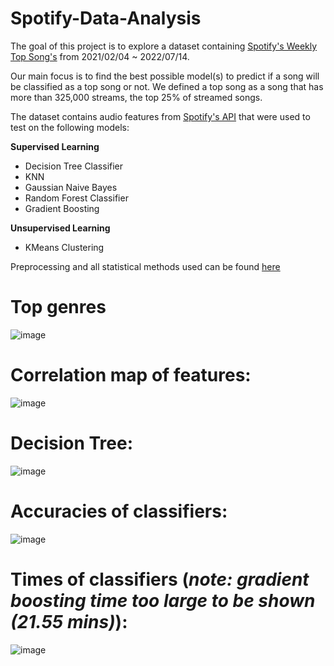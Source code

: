 # Spotify-Data-Analysis

The goal of this project is to explore a dataset containing [Spotify's Weekly Top Song's](https://www.kaggle.com/datasets/yelexa/spotify200) from 2021/02/04 ~ 2022/07/14. 

Our main focus is to find the best possible model(s) to predict if a song will be classified as a top song or not.
We defined a top song as a song that has more than 325,000 streams, the top 25% of streamed songs.

The dataset contains audio features from [Spotify's API](https://developer.spotify.com/documentation/web-api/reference/#/operations/get-several-audio-features) that were used to test on the following models:

**Supervised Learning**
- Decision Tree Classifier
- KNN
- Gaussian Naive Bayes
- Random Forest Classifier
- Gradient Boosting

**Unsupervised Learning**
- KMeans Clustering

Preprocessing and all statistical methods used can be found [here](/SpotifyAnalysis.ipynb)

# Top genres

![image](https://user-images.githubusercontent.com/98543433/208058510-056df47f-5a0d-43f9-80f1-977bab3eb049.png)

# Correlation map of features:

![image](https://user-images.githubusercontent.com/98543433/208057348-210bcafd-08e3-4971-bf01-41b8e25a829d.png)

# Decision Tree:

![image](https://user-images.githubusercontent.com/98543433/208058208-376147a1-16f3-456b-8252-225b157dfcfc.png)

# Accuracies of classifiers:

![image](https://user-images.githubusercontent.com/98543433/208057763-4c64b005-e30a-4bc7-8569-52ad8b71f31d.png)

# Times of classifiers (*note: gradient boosting time too large to be shown (21.55 mins)*):

![image](https://user-images.githubusercontent.com/98543433/208057838-e7ee775f-225e-4eea-b9d2-7450632d2432.png)

